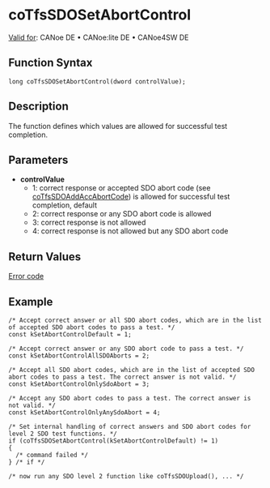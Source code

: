 # coTfsSDOSetAbortControl

[Valid for](../../../../Shared/FeatureAvailability.md): CANoe DE • CANoe:lite DE • CANoe4SW DE

## Function Syntax

```plaintext
long coTfsSDOSetAbortControl(dword controlValue);
```

## Description

The function defines which values are allowed for successful test completion.

## Parameters

- **controlValue**
  - 1: correct response or accepted SDO abort code (see [coTfsSDOAddAccAbortCode](CAPLfunctionCoTfsSdoAddAccAbortCode.md)) is allowed for successful test completion, default
  - 2: correct response or any SDO abort code is allowed
  - 3: correct response is not allowed
  - 4: correct response is not allowed but any SDO abort code

## Return Values

[Error code](../CAPLfunctionsCANopenNLTFSErrorCodes.md)

## Example

```plaintext
/* Accept correct answer or all SDO abort codes, which are in the list of accepted SDO abort codes to pass a test. */
const kSetAbortControlDefault = 1;

/* Accept correct answer or any SDO abort code to pass a test. */
const kSetAbortControlAllSDOAborts = 2;

/* Accept all SDO abort codes, which are in the list of accepted SDO abort codes to pass a test. The correct answer is not valid. */
const kSetAbortControlOnlySdoAbort = 3;

/* Accept any SDO abort codes to pass a test. The correct answer is not valid. */
const kSetAbortControlOnlyAnySdoAbort = 4;

/* Set internal handling of correct answers and SDO abort codes for level 2 SDO test functions. */
if (coTfsSDOSetAbortControl(kSetAbortControlDefault) != 1)
{
  /* command failed */
} /* if */

/* now run any SDO level 2 function like coTfsSDOUpload(), ... */
```
